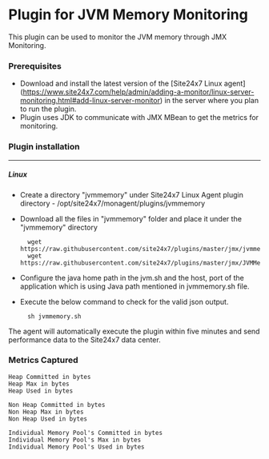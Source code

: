 
Plugin for JVM Memory Monitoring
================================

This plugin can be used to monitor the JVM memory through JMX Monitoring.

### Prerequisites

- Download and install the latest version of the [Site24x7 Linux agent] (https://www.site24x7.com/help/admin/adding-a-monitor/linux-server-monitoring.html#add-linux-server-monitor) in the server where you plan to run the plugin. 
- Plugin uses JDK to communicate with JMX MBean to get the metrics for monitoring.

### Plugin installation
---
##### Linux 

- Create a directory "jvmmemory" under Site24x7 Linux Agent plugin directory - /opt/site24x7/monagent/plugins/jvmmemory

- Download all the files in "jvmmemory" folder and place it under the "jvmmemory" directory

	    wget https://raw.githubusercontent.com/site24x7/plugins/master/jmx/jvmmemory.sh
	    wget https://raw.githubusercontent.com/site24x7/plugins/master/jmx/JVMMemoryMonitoring.java
        
- Configure the java home path in the jvm.sh and the host, port of the application which is using Java path mentioned in jvmmemory.sh file.

- Execute the below command to check for the valid json output.  

		sh jvmmemory.sh

The agent will automatically execute the plugin within five minutes and send performance data to the Site24x7 data center.



### Metrics Captured
    Heap Committed in bytes
    Heap Max in bytes
    Heap Used in bytes

    Non Heap Committed in bytes
    Non Heap Max in bytes
    Non Heap Used in bytes

    Individual Memory Pool's Committed in bytes
    Individual Memory Pool's Max in bytes
    Individual Memory Pool's Used in bytes
